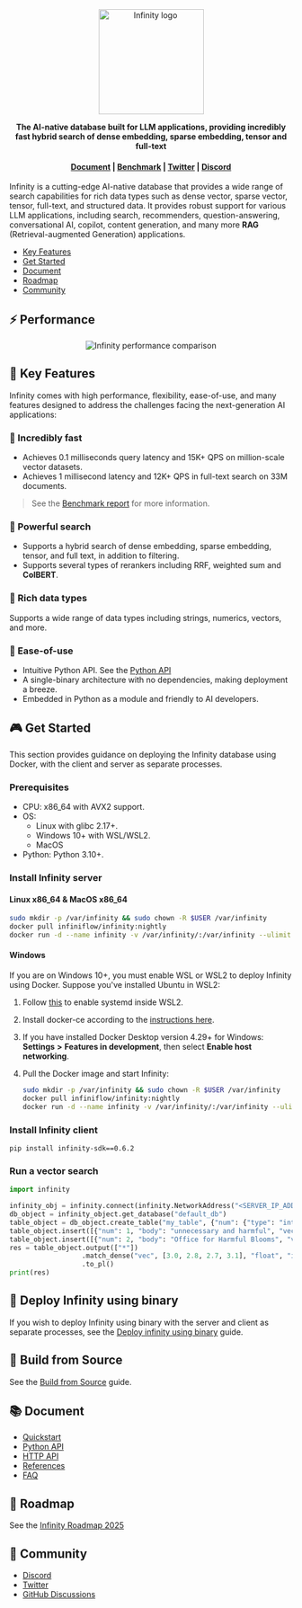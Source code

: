<div align="center">
  <img width="187" src="https://github.com/infiniflow/infinity/assets/7248/015e1f02-1f7f-4b09-a0c2-9d261cd4858b" alt="Infinity logo"/>
</div>


<p align="center">
    <b>The AI-native database built for LLM applications, providing incredibly fast hybrid search of dense embedding, sparse embedding, tensor and full-text</b>
</p>

<h4 align="center">
  <a href="https://infiniflow.org/docs/dev/category/get-started">Document</a> |
  <a href="https://infiniflow.org/docs/dev/benchmark">Benchmark</a> |
  <a href="https://twitter.com/infiniflowai">Twitter</a> |
  <a href="https://discord.gg/jEfRUwEYEV">Discord</a>
</h4>


Infinity is a cutting-edge AI-native database that provides a wide range of search capabilities for rich data types such as dense vector, sparse vector, tensor, full-text, and structured data. It provides robust support for various LLM applications, including search, recommenders, question-answering, conversational AI, copilot, content generation, and many more **RAG** (Retrieval-augmented Generation) applications.

- [Key Features](#-key-features)
- [Get Started](#-get-started)
- [Document](#-document)
- [Roadmap](#-roadmap)
- [Community](#-community)

## ⚡️ Performance

<div class="column" align="middle">
  <img src="https://github.com/user-attachments/assets/c4c98e23-62ac-4d1a-82e5-614bca96fe0a" alt="Infinity performance comparison"/>
</div>

## 🌟 Key Features

Infinity comes with high performance, flexibility, ease-of-use, and many features designed to address the challenges facing the next-generation AI applications:

### 🚀 Incredibly fast

- Achieves 0.1 milliseconds query latency and 15K+ QPS on million-scale vector datasets.
- Achieves 1 millisecond latency and 12K+ QPS in full-text search on 33M documents.

> See the [Benchmark report](https://infiniflow.org/docs/dev/benchmark) for more information.

### 🔮 Powerful search

- Supports a hybrid search of dense embedding, sparse embedding, tensor, and full text, in addition to filtering.
- Supports several types of rerankers including RRF, weighted sum and **ColBERT**.

### 🍔 Rich data types

Supports a wide range of data types including strings, numerics, vectors, and more.

### 🎁 Ease-of-use

- Intuitive Python API. See the [Python API](https://infiniflow.org/docs/dev/pysdk_api_reference)
- A single-binary architecture with no dependencies, making deployment a breeze.
- Embedded in Python as a module and friendly to AI developers.  

## 🎮 Get Started

This section provides guidance on deploying the Infinity database using Docker, with the client and server as separate processes. 

### Prerequisites

- CPU: x86_64 with AVX2 support.
- OS:
  - Linux with glibc 2.17+.
  - Windows 10+ with WSL/WSL2.
  - MacOS
- Python: Python 3.10+.

### Install Infinity server

#### Linux x86_64 & MacOS x86_64

```bash
sudo mkdir -p /var/infinity && sudo chown -R $USER /var/infinity
docker pull infiniflow/infinity:nightly
docker run -d --name infinity -v /var/infinity/:/var/infinity --ulimit nofile=500000:500000 --network=host infiniflow/infinity:nightly
```
#### Windows

If you are on Windows 10+, you must enable WSL or WSL2 to deploy Infinity using Docker. Suppose you've installed Ubuntu in WSL2:

1. Follow [this](https://learn.microsoft.com/en-us/windows/wsl/systemd) to enable systemd inside WSL2.
2. Install docker-ce according to the [instructions here](https://docs.docker.com/engine/install/ubuntu).
3. If you have installed Docker Desktop version 4.29+ for Windows: **Settings** **>** **Features in development**, then select **Enable host networking**.
4. Pull the Docker image and start Infinity: 

   ```bash
   sudo mkdir -p /var/infinity && sudo chown -R $USER /var/infinity
   docker pull infiniflow/infinity:nightly
   docker run -d --name infinity -v /var/infinity/:/var/infinity --ulimit nofile=500000:500000 --network=host infiniflow/infinity:nightly
   ```

### Install Infinity client

```
pip install infinity-sdk==0.6.2
```

### Run a vector search

```python
import infinity

infinity_obj = infinity.connect(infinity.NetworkAddress("<SERVER_IP_ADDRESS>", 23817)) 
db_object = infinity_object.get_database("default_db")
table_object = db_object.create_table("my_table", {"num": {"type": "integer"}, "body": {"type": "varchar"}, "vec": {"type": "vector, 4, float"}})
table_object.insert([{"num": 1, "body": "unnecessary and harmful", "vec": [1.0, 1.2, 0.8, 0.9]}])
table_object.insert([{"num": 2, "body": "Office for Harmful Blooms", "vec": [4.0, 4.2, 4.3, 4.5]}])
res = table_object.output(["*"])
                  .match_dense("vec", [3.0, 2.8, 2.7, 3.1], "float", "ip", 2)
                  .to_pl()
print(res)
```

## 🔧 Deploy Infinity using binary

If you wish to deploy Infinity using binary with the server and client as separate processes, see the [Deploy infinity using binary](https://infiniflow.org/docs/dev/deploy_infinity_server) guide.

## 🔧 Build from Source

See the [Build from Source](https://infiniflow.org/docs/dev/build_from_source) guide.

## 📚 Document

- [Quickstart](https://infiniflow.org/docs/dev/)
- [Python API](https://infiniflow.org/docs/dev/pysdk_api_reference)
- [HTTP API](https://infiniflow.org/docs/dev/http_api_reference)
- [References](https://infiniflow.org/docs/dev/category/references)
- [FAQ](https://infiniflow.org/docs/dev/FAQ)

## 📜 Roadmap

See the [Infinity Roadmap 2025](https://github.com/infiniflow/infinity/issues/2393)

## 🙌 Community

- [Discord](https://discord.gg/jEfRUwEYEV)
- [Twitter](https://twitter.com/infiniflowai)
- [GitHub Discussions](https://github.com/infiniflow/infinity/discussions)

